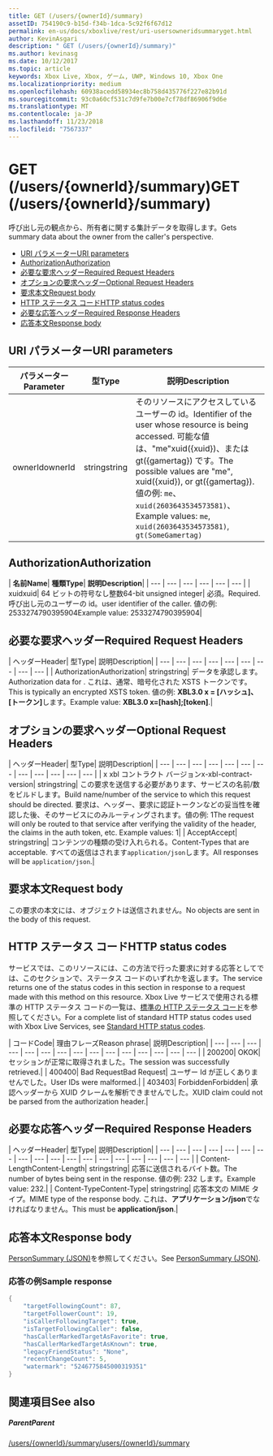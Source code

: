 ```yaml
---
title: GET (/users/{ownerId}/summary)
assetID: 754190c9-b15d-f34b-1dca-5c92f6f67d12
permalink: en-us/docs/xboxlive/rest/uri-usersowneridsummaryget.html
author: KevinAsgari
description: " GET (/users/{ownerId}/summary)"
ms.author: kevinasg
ms.date: 10/12/2017
ms.topic: article
keywords: Xbox Live, Xbox, ゲーム, UWP, Windows 10, Xbox One
ms.localizationpriority: medium
ms.openlocfilehash: 60938acedd58934ec8b758d435776f227e82b91d
ms.sourcegitcommit: 93c0a60cf531c7d9fe7b00e7cf78df86906f9d6e
ms.translationtype: MT
ms.contentlocale: ja-JP
ms.lasthandoff: 11/23/2018
ms.locfileid: "7567337"
---
```

# <a name="get-usersowneridsummary"></a><span data-ttu-id="42ee5-104">GET (/users/{ownerId}/summary)</span><span class="sxs-lookup"><span data-stu-id="42ee5-104">GET (/users/{ownerId}/summary)</span></span>
<span data-ttu-id="42ee5-105">呼び出し元の観点から、所有者に関する集計データを取得します。</span><span class="sxs-lookup"><span data-stu-id="42ee5-105">Gets summary data about the owner from the caller's perspective.</span></span>

  * [<span data-ttu-id="42ee5-106">URI パラメーター</span><span class="sxs-lookup"><span data-stu-id="42ee5-106">URI parameters</span></span>](#ID4EQ)
  * [<span data-ttu-id="42ee5-107">Authorization</span><span class="sxs-lookup"><span data-stu-id="42ee5-107">Authorization</span></span>](#ID4E2)
  * [<span data-ttu-id="42ee5-108">必要な要求ヘッダー</span><span class="sxs-lookup"><span data-stu-id="42ee5-108">Required Request Headers</span></span>](#ID4EBC)
  * [<span data-ttu-id="42ee5-109">オプションの要求ヘッダー</span><span class="sxs-lookup"><span data-stu-id="42ee5-109">Optional Request Headers</span></span>](#ID4EHD)
  * [<span data-ttu-id="42ee5-110">要求本文</span><span class="sxs-lookup"><span data-stu-id="42ee5-110">Request body</span></span>](#ID4EXE)
  * [<span data-ttu-id="42ee5-111">HTTP ステータス コード</span><span class="sxs-lookup"><span data-stu-id="42ee5-111">HTTP status codes</span></span>](#ID4ECF)
  * [<span data-ttu-id="42ee5-112">必要な応答ヘッダー</span><span class="sxs-lookup"><span data-stu-id="42ee5-112">Required Response Headers</span></span>](#ID4EZG)
  * [<span data-ttu-id="42ee5-113">応答本文</span><span class="sxs-lookup"><span data-stu-id="42ee5-113">Response body</span></span>](#ID4EGAAC)

<a id="ID4EQ"></a>


## <a name="uri-parameters"></a><span data-ttu-id="42ee5-114">URI パラメーター</span><span class="sxs-lookup"><span data-stu-id="42ee5-114">URI parameters</span></span>

| <span data-ttu-id="42ee5-115">パラメーター</span><span class="sxs-lookup"><span data-stu-id="42ee5-115">Parameter</span></span>| <span data-ttu-id="42ee5-116">型</span><span class="sxs-lookup"><span data-stu-id="42ee5-116">Type</span></span>| <span data-ttu-id="42ee5-117">説明</span><span class="sxs-lookup"><span data-stu-id="42ee5-117">Description</span></span>|
| --- | --- | --- |
| <span data-ttu-id="42ee5-118">ownerId</span><span class="sxs-lookup"><span data-stu-id="42ee5-118">ownerId</span></span>| <span data-ttu-id="42ee5-119">string</span><span class="sxs-lookup"><span data-stu-id="42ee5-119">string</span></span>| <span data-ttu-id="42ee5-120">そのリソースにアクセスしているユーザーの id。</span><span class="sxs-lookup"><span data-stu-id="42ee5-120">Identifier of the user whose resource is being accessed.</span></span> <span data-ttu-id="42ee5-121">可能な値は、"me"xuid({xuid})、または gt({gamertag}) です。</span><span class="sxs-lookup"><span data-stu-id="42ee5-121">The possible values are "me", xuid({xuid}), or gt({gamertag}).</span></span> <span data-ttu-id="42ee5-122">値の例: <code>me</code>、 <code>xuid(2603643534573581)</code>、</span><span class="sxs-lookup"><span data-stu-id="42ee5-122">Example values: <code>me</code>, <code>xuid(2603643534573581)</code>,</span></span> <code>gt(SomeGamertag)</code>|

<a id="ID4E2"></a>


## <a name="authorization"></a><span data-ttu-id="42ee5-123">Authorization</span><span class="sxs-lookup"><span data-stu-id="42ee5-123">Authorization</span></span>

| <b><span data-ttu-id="42ee5-124">名前</span><span class="sxs-lookup"><span data-stu-id="42ee5-124">Name</span></span></b>| <b><span data-ttu-id="42ee5-125">種類</span><span class="sxs-lookup"><span data-stu-id="42ee5-125">Type</span></span></b>| <b><span data-ttu-id="42ee5-126">説明</span><span class="sxs-lookup"><span data-stu-id="42ee5-126">Description</span></span></b>|
| --- | --- | --- | --- | --- | --- |
| <span data-ttu-id="42ee5-127">xuid</span><span class="sxs-lookup"><span data-stu-id="42ee5-127">xuid</span></span>| <span data-ttu-id="42ee5-128">64 ビットの符号なし整数</span><span class="sxs-lookup"><span data-stu-id="42ee5-128">64-bit unsigned integer</span></span>| <span data-ttu-id="42ee5-129">必須。</span><span class="sxs-lookup"><span data-stu-id="42ee5-129">Required.</span></span> <span data-ttu-id="42ee5-130">呼び出し元のユーザーの id。</span><span class="sxs-lookup"><span data-stu-id="42ee5-130">user identifier of the caller.</span></span> <span data-ttu-id="42ee5-131">値の例: 2533274790395904</span><span class="sxs-lookup"><span data-stu-id="42ee5-131">Example value: 2533274790395904</span></span>|

<a id="ID4EBC"></a>


## <a name="required-request-headers"></a><span data-ttu-id="42ee5-132">必要な要求ヘッダー</span><span class="sxs-lookup"><span data-stu-id="42ee5-132">Required Request Headers</span></span>

| <span data-ttu-id="42ee5-133">ヘッダー</span><span class="sxs-lookup"><span data-stu-id="42ee5-133">Header</span></span>| <span data-ttu-id="42ee5-134">型</span><span class="sxs-lookup"><span data-stu-id="42ee5-134">Type</span></span>| <span data-ttu-id="42ee5-135">説明</span><span class="sxs-lookup"><span data-stu-id="42ee5-135">Description</span></span>|
| --- | --- | --- | --- | --- | --- | --- | --- | --- |
| <span data-ttu-id="42ee5-136">Authorization</span><span class="sxs-lookup"><span data-stu-id="42ee5-136">Authorization</span></span>| <span data-ttu-id="42ee5-137">string</span><span class="sxs-lookup"><span data-stu-id="42ee5-137">string</span></span>| <span data-ttu-id="42ee5-138">データを承認します。</span><span class="sxs-lookup"><span data-stu-id="42ee5-138">Authorization data for .</span></span> <span data-ttu-id="42ee5-139">これは、通常、暗号化された XSTS トークンです。</span><span class="sxs-lookup"><span data-stu-id="42ee5-139">This is typically an encrypted XSTS token.</span></span> <span data-ttu-id="42ee5-140">値の例: <b>XBL3.0 x = [ハッシュ]、[トークン]</b>します。</span><span class="sxs-lookup"><span data-stu-id="42ee5-140">Example value: <b>XBL3.0 x=[hash];[token]</b>.</span></span>|

<a id="ID4EHD"></a>


## <a name="optional-request-headers"></a><span data-ttu-id="42ee5-141">オプションの要求ヘッダー</span><span class="sxs-lookup"><span data-stu-id="42ee5-141">Optional Request Headers</span></span>

| <span data-ttu-id="42ee5-142">ヘッダー</span><span class="sxs-lookup"><span data-stu-id="42ee5-142">Header</span></span>| <span data-ttu-id="42ee5-143">型</span><span class="sxs-lookup"><span data-stu-id="42ee5-143">Type</span></span>| <span data-ttu-id="42ee5-144">説明</span><span class="sxs-lookup"><span data-stu-id="42ee5-144">Description</span></span>|
| --- | --- | --- | --- | --- | --- | --- | --- | --- | --- | --- | --- |
| <span data-ttu-id="42ee5-145">x xbl コントラクト バージョン</span><span class="sxs-lookup"><span data-stu-id="42ee5-145">x-xbl-contract-version</span></span>| <span data-ttu-id="42ee5-146">string</span><span class="sxs-lookup"><span data-stu-id="42ee5-146">string</span></span>| <span data-ttu-id="42ee5-147">この要求を送信する必要があります、サービスの名前/数をビルドします。</span><span class="sxs-lookup"><span data-stu-id="42ee5-147">Build name/number of the service to which this request should be directed.</span></span> <span data-ttu-id="42ee5-148">要求は、ヘッダー、要求に認証トークンなどの妥当性を確認した後、そのサービスにのみルーティングされます。値の例: 1</span><span class="sxs-lookup"><span data-stu-id="42ee5-148">The request will only be routed to that service after verifying the validity of the header, the claims in the auth token, etc. Example values: 1</span></span>|
| <span data-ttu-id="42ee5-149">Accept</span><span class="sxs-lookup"><span data-stu-id="42ee5-149">Accept</span></span>| <span data-ttu-id="42ee5-150">string</span><span class="sxs-lookup"><span data-stu-id="42ee5-150">string</span></span>| <span data-ttu-id="42ee5-151">コンテンツの種類の受け入れられる。</span><span class="sxs-lookup"><span data-stu-id="42ee5-151">Content-Types that are acceptable.</span></span> <span data-ttu-id="42ee5-152">すべての返信はされます<code>application/json</code>します。</span><span class="sxs-lookup"><span data-stu-id="42ee5-152">All responses will be <code>application/json</code>.</span></span>|

<a id="ID4EXE"></a>


## <a name="request-body"></a><span data-ttu-id="42ee5-153">要求本文</span><span class="sxs-lookup"><span data-stu-id="42ee5-153">Request body</span></span>

<span data-ttu-id="42ee5-154">この要求の本文には、オブジェクトは送信されません。</span><span class="sxs-lookup"><span data-stu-id="42ee5-154">No objects are sent in the body of this request.</span></span>

<a id="ID4ECF"></a>


## <a name="http-status-codes"></a><span data-ttu-id="42ee5-155">HTTP ステータス コード</span><span class="sxs-lookup"><span data-stu-id="42ee5-155">HTTP status codes</span></span>

<span data-ttu-id="42ee5-156">サービスでは、このリソースには、この方法で行った要求に対する応答としてでは、このセクションで、ステータス コードのいずれかを返します。</span><span class="sxs-lookup"><span data-stu-id="42ee5-156">The service returns one of the status codes in this section in response to a request made with this method on this resource.</span></span> <span data-ttu-id="42ee5-157">Xbox Live サービスで使用される標準の HTTP ステータス コードの一覧は、[標準の HTTP ステータス コード](../../additional/httpstatuscodes.md)を参照してください。</span><span class="sxs-lookup"><span data-stu-id="42ee5-157">For a complete list of standard HTTP status codes used with Xbox Live Services, see [Standard HTTP status codes](../../additional/httpstatuscodes.md).</span></span>

| <span data-ttu-id="42ee5-158">コード</span><span class="sxs-lookup"><span data-stu-id="42ee5-158">Code</span></span>| <span data-ttu-id="42ee5-159">理由フレーズ</span><span class="sxs-lookup"><span data-stu-id="42ee5-159">Reason phrase</span></span>| <span data-ttu-id="42ee5-160">説明</span><span class="sxs-lookup"><span data-stu-id="42ee5-160">Description</span></span>|
| --- | --- | --- | --- | --- | --- | --- | --- | --- | --- | --- | --- | --- | --- | --- |
| <span data-ttu-id="42ee5-161">200</span><span class="sxs-lookup"><span data-stu-id="42ee5-161">200</span></span>| <span data-ttu-id="42ee5-162">OK</span><span class="sxs-lookup"><span data-stu-id="42ee5-162">OK</span></span>| <span data-ttu-id="42ee5-163">セッションが正常に取得されました。</span><span class="sxs-lookup"><span data-stu-id="42ee5-163">The session was successfully retrieved.</span></span>|
| <span data-ttu-id="42ee5-164">400</span><span class="sxs-lookup"><span data-stu-id="42ee5-164">400</span></span>| <span data-ttu-id="42ee5-165">Bad Request</span><span class="sxs-lookup"><span data-stu-id="42ee5-165">Bad Request</span></span>| <span data-ttu-id="42ee5-166">ユーザー Id が正しくありませんでした。</span><span class="sxs-lookup"><span data-stu-id="42ee5-166">User IDs were malformed.</span></span>|
| <span data-ttu-id="42ee5-167">403</span><span class="sxs-lookup"><span data-stu-id="42ee5-167">403</span></span>| <span data-ttu-id="42ee5-168">Forbidden</span><span class="sxs-lookup"><span data-stu-id="42ee5-168">Forbidden</span></span>| <span data-ttu-id="42ee5-169">承認ヘッダーから XUID クレームを解析できませんでした。</span><span class="sxs-lookup"><span data-stu-id="42ee5-169">XUID claim could not be parsed from the authorization header.</span></span>|

<a id="ID4EZG"></a>


## <a name="required-response-headers"></a><span data-ttu-id="42ee5-170">必要な応答ヘッダー</span><span class="sxs-lookup"><span data-stu-id="42ee5-170">Required Response Headers</span></span>

| <span data-ttu-id="42ee5-171">ヘッダー</span><span class="sxs-lookup"><span data-stu-id="42ee5-171">Header</span></span>| <span data-ttu-id="42ee5-172">型</span><span class="sxs-lookup"><span data-stu-id="42ee5-172">Type</span></span>| <span data-ttu-id="42ee5-173">説明</span><span class="sxs-lookup"><span data-stu-id="42ee5-173">Description</span></span>|
| --- | --- | --- | --- | --- | --- | --- | --- | --- | --- | --- | --- | --- | --- | --- | --- | --- | --- |
| <span data-ttu-id="42ee5-174">Content-Length</span><span class="sxs-lookup"><span data-stu-id="42ee5-174">Content-Length</span></span>| <span data-ttu-id="42ee5-175">string</span><span class="sxs-lookup"><span data-stu-id="42ee5-175">string</span></span>| <span data-ttu-id="42ee5-176">応答に送信されるバイト数。</span><span class="sxs-lookup"><span data-stu-id="42ee5-176">The number of bytes being sent in the response.</span></span> <span data-ttu-id="42ee5-177">値の例: 232 します。</span><span class="sxs-lookup"><span data-stu-id="42ee5-177">Example value: 232.</span></span>|
| <span data-ttu-id="42ee5-178">Content-Type</span><span class="sxs-lookup"><span data-stu-id="42ee5-178">Content-Type</span></span>| <span data-ttu-id="42ee5-179">string</span><span class="sxs-lookup"><span data-stu-id="42ee5-179">string</span></span>| <span data-ttu-id="42ee5-180">応答本文の MIME タイプ。</span><span class="sxs-lookup"><span data-stu-id="42ee5-180">MIME type of the response body.</span></span> <span data-ttu-id="42ee5-181">これは、<b>アプリケーション/json</b>でなければなりません。</span><span class="sxs-lookup"><span data-stu-id="42ee5-181">This must be <b>application/json</b>.</span></span>|

<a id="ID4EGAAC"></a>


## <a name="response-body"></a><span data-ttu-id="42ee5-182">応答本文</span><span class="sxs-lookup"><span data-stu-id="42ee5-182">Response body</span></span>

<span data-ttu-id="42ee5-183">[PersonSummary (JSON)](../../json/json-personsummary.md)を参照してください。</span><span class="sxs-lookup"><span data-stu-id="42ee5-183">See [PersonSummary (JSON)](../../json/json-personsummary.md).</span></span>

<a id="ID4ESAAC"></a>


### <a name="sample-response"></a><span data-ttu-id="42ee5-184">応答の例</span><span class="sxs-lookup"><span data-stu-id="42ee5-184">Sample response</span></span>


```cpp
{
    "targetFollowingCount": 87,
    "targetFollowerCount": 19,
    "isCallerFollowingTarget": true,
    "isTargetFollowingCaller": false,
    "hasCallerMarkedTargetAsFavorite": true,
    "hasCallerMarkedTargetAsKnown": true,
    "legacyFriendStatus": "None",
    "recentChangeCount": 5,
    "watermark": "5246775845000319351"
}

```


<a id="ID4E3AAC"></a>


## <a name="see-also"></a><span data-ttu-id="42ee5-185">関連項目</span><span class="sxs-lookup"><span data-stu-id="42ee5-185">See also</span></span>

<a id="ID4E5AAC"></a>


##### <a name="parent"></a><span data-ttu-id="42ee5-186">Parent</span><span class="sxs-lookup"><span data-stu-id="42ee5-186">Parent</span></span>

[<span data-ttu-id="42ee5-187">/users/{ownerId}/summary</span><span class="sxs-lookup"><span data-stu-id="42ee5-187">/users/{ownerId}/summary</span></span>](uri-usersowneridsummary.md)
